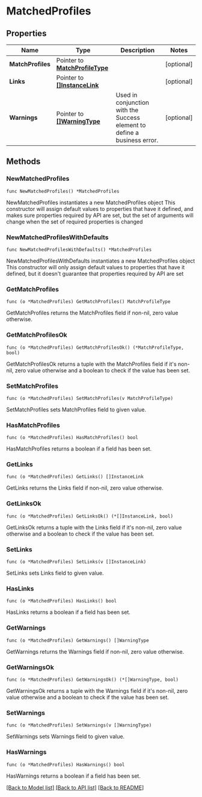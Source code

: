 # MatchedProfiles

## Properties

Name | Type | Description | Notes
------------ | ------------- | ------------- | -------------
**MatchProfiles** | Pointer to [**MatchProfileType**](MatchProfileType.md) |  | [optional] 
**Links** | Pointer to [**[]InstanceLink**](InstanceLink.md) |  | [optional] 
**Warnings** | Pointer to [**[]WarningType**](WarningType.md) | Used in conjunction with the Success element to define a business error. | [optional] 

## Methods

### NewMatchedProfiles

`func NewMatchedProfiles() *MatchedProfiles`

NewMatchedProfiles instantiates a new MatchedProfiles object
This constructor will assign default values to properties that have it defined,
and makes sure properties required by API are set, but the set of arguments
will change when the set of required properties is changed

### NewMatchedProfilesWithDefaults

`func NewMatchedProfilesWithDefaults() *MatchedProfiles`

NewMatchedProfilesWithDefaults instantiates a new MatchedProfiles object
This constructor will only assign default values to properties that have it defined,
but it doesn't guarantee that properties required by API are set

### GetMatchProfiles

`func (o *MatchedProfiles) GetMatchProfiles() MatchProfileType`

GetMatchProfiles returns the MatchProfiles field if non-nil, zero value otherwise.

### GetMatchProfilesOk

`func (o *MatchedProfiles) GetMatchProfilesOk() (*MatchProfileType, bool)`

GetMatchProfilesOk returns a tuple with the MatchProfiles field if it's non-nil, zero value otherwise
and a boolean to check if the value has been set.

### SetMatchProfiles

`func (o *MatchedProfiles) SetMatchProfiles(v MatchProfileType)`

SetMatchProfiles sets MatchProfiles field to given value.

### HasMatchProfiles

`func (o *MatchedProfiles) HasMatchProfiles() bool`

HasMatchProfiles returns a boolean if a field has been set.

### GetLinks

`func (o *MatchedProfiles) GetLinks() []InstanceLink`

GetLinks returns the Links field if non-nil, zero value otherwise.

### GetLinksOk

`func (o *MatchedProfiles) GetLinksOk() (*[]InstanceLink, bool)`

GetLinksOk returns a tuple with the Links field if it's non-nil, zero value otherwise
and a boolean to check if the value has been set.

### SetLinks

`func (o *MatchedProfiles) SetLinks(v []InstanceLink)`

SetLinks sets Links field to given value.

### HasLinks

`func (o *MatchedProfiles) HasLinks() bool`

HasLinks returns a boolean if a field has been set.

### GetWarnings

`func (o *MatchedProfiles) GetWarnings() []WarningType`

GetWarnings returns the Warnings field if non-nil, zero value otherwise.

### GetWarningsOk

`func (o *MatchedProfiles) GetWarningsOk() (*[]WarningType, bool)`

GetWarningsOk returns a tuple with the Warnings field if it's non-nil, zero value otherwise
and a boolean to check if the value has been set.

### SetWarnings

`func (o *MatchedProfiles) SetWarnings(v []WarningType)`

SetWarnings sets Warnings field to given value.

### HasWarnings

`func (o *MatchedProfiles) HasWarnings() bool`

HasWarnings returns a boolean if a field has been set.


[[Back to Model list]](../README.md#documentation-for-models) [[Back to API list]](../README.md#documentation-for-api-endpoints) [[Back to README]](../README.md)


